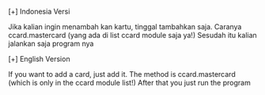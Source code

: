 [+] Indonesia Versi

Jika kalian ingin menambah kan kartu, tinggal tambahkan saja. Caranya ccard.mastercard (yang ada di list ccard module saja ya!)
Sesudah itu kalian jalankan saja program nya

[+] English Version

If you want to add a card, just add it. The method is ccard.mastercard (which is only in the ccard module list!)
After that you just run the program

